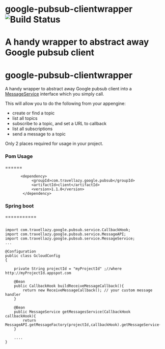 # google-pubsub-clientwrapper ![Build Status](https://travis-ci.org/willedwards/google-pubsub-clientwrapper.svg?branch=master)

A handy wrapper to abstract away Google pubsub client
=======
# google-pubsub-clientwrapper
A handy wrapper to abstract away Google pubsub client into a [MessageService](https://github.com/willedwards/google-pubsub-clientwrapper/blob/master/src/main/java/com/travellazy/google/pubsub/service/MessageService.java
) interface which you simply call.




This will allow you to do the following from your appengine:

 - create or find a topic
 - list all topics
 - subscribe to a topic, and set a URL to callback
 - list all subscriptions
 - send a message to a topic

Only 2 places required for usage in your project.

### Pom Usage
======
```
       <dependency>
            <groupId>com.travellazy.google.pubsub</groupId>
            <artifactId>client</artifactId>
            <version>1.1.0</version>
        </dependency>
```

### Spring boot
===========
```

import com.travellazy.google.pubsub.service.CallbackHook;
import com.travellazy.google.pubsub.service.MessageAPI;
import com.travellazy.google.pubsub.service.MessageService;
...

@Configuration
public class GcloudConfig
{

    private String projectId = "myProjectId" ;//where http://myProjectId.appspot.com

    @Bean
    public CallbackHook buildReceiveMessageCallback(){
        return new ReceiveMessageCallback(); // your custom message handler
    }

    @Bean
    public MessageService getMessagesService(CallbackHook callbackHook){
        return MessageAPI.getMessageFactory(projectId,callbackHook).getMessageService();
    }

    ....
}
```

  
